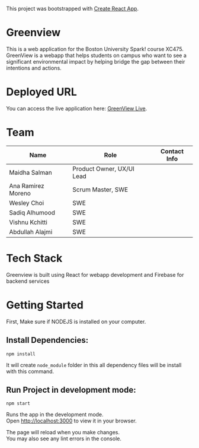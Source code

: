 This project was bootstrapped with [Create React App](https://github.com/facebook/create-react-app).

# Greenview

This is a web application for the Boston University Spark! course XC475. GreenView is a webapp that helps students on campus who want to see a significant environmental impact by helping bridge the gap between their intentions and actions.

# Deployed URL

You can access the live application here: [GreenView Live](https://greenviewv2.web.app/).

# Team

| Name  | Role | Contact Info |
| ------------- | ------------- | ------------- |
| Maidha Salman  | Product Owner, UX/UI Lead  | |
| Ana Ramirez Moreno  | Scrum Master, SWE  | |
| Wesley Choi  | SWE  | |
| Sadiq Alhumood  | SWE  | |
| Vishnu Kchitti  | SWE  | |
| Abdullah Alajmi  | SWE  | |

# Tech Stack
Greenview is built using React for webapp development and Firebase for backend services


# Getting Started

First, Make sure if NODEJS is installed on your computer.

## Install Dependencies:

```
npm install
```

It will create `node_module` folder in this all dependency files will be install with this command.

## Run Project in development mode:

```
npm start
```

Runs the app in the development mode.\
Open [http://localhost:3000](http://localhost:3000) to view it in your browser.

The page will reload when you make changes.\
You may also see any lint errors in the console.
